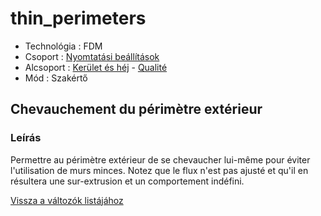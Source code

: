 # thin\_perimeters

* Technológia : FDM
* Csoport : [Nyomtatási beállítások](../../../konfig/print_settings)
* Alcsoport : [Kerület és héj](../../beallitasok/print_settings.md#périmètre-et-enveloppe) - [Qualité](../../beallitasok/print_settings.md#qualité)
* Mód : Szakértő

## Chevauchement du périmètre extérieur

### Leírás

Permettre au périmètre extérieur de se chevaucher lui-même pour éviter l'utilisation de murs minces. Notez que le flux n'est pas ajusté et qu'il en résultera une sur-extrusion et un comportement indéfini.

[Vissza a változók listájához](../../variable_list)

